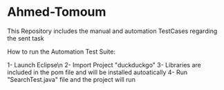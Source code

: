 # Ahmed-Tomoum
This Repository includes the manual and automation TestCases regarding the sent task

How to run the Automation Test Suite:

1- Launch Eclipse\n
2- Import Project "duckduckgo"
3- Libraries are included in the pom file and will be installed autoatically
4- Run "SearchTest.java" file and the project will run
